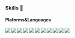 ### Skills 💪
#### Plaforms&Languages

<!--
**mok010/mok010** is a ✨ _special_ ✨ repository because its `README.md` (this file) appears on your GitHub profile.

Here are some ideas to get you started:

- 🔭 I’m currently working on ...
- 🌱 I’m currently learning ...
- 👯 I’m looking to collaborate on ...
- 🤔 I’m looking for help with ...
- 💬 Ask me about ...
- 📫 How to reach me: ...
- 😄 Pronouns: ...
- ⚡ Fun fact: ...
-->

<img src="https://img.shields.io/badge/Android-3DDC84?style=flat-square&logo=Android&logoColor=white" align='left'/>
<img src="https://img.shields.io/badge/42-000000?style=flat-square&logo=42&logoColor=white align='left'">
<img src="https://img.shields.io/badge/python-3776AB?style=flat-square&logo=python&logoColor=white" align='left'>
<img src="https://img.shields.io/badge/c-A8B9CC?style=flat-square&logo=c&logoColor=white" align='left'>
<img src="https://img.shields.io/badge/JavaScript-F7DF1E?style=flat-square&logo=JavaScript&logoColor=white" align='left'>
<img src="https://img.shields.io/badge/HTML5-E34F26?style=flat-square&logo=HTML5&logoColor=white" align='left'>
<img src="https://img.shields.io/badge/VirtualBox-183A61?style=flat-square&logo=VirtualBox&logoColor=white" align='left'>
<img src="https://img.shields.io/badge/NumPy-013243?style=flat-square&logo=NumPy&logoColor=white" align='left'>
<img src="https://img.shields.io/badge/Unity-000000?style=flat-square&logo=Unity&logoColor=white" align='left'>
<img src="https://img.shields.io/badge/Java-384485?style=flat-square&logo=Java&logoColor=white" align='left'>
<img src="https://img.shields.io/badge/Git-A38F59?style=flat-square&logo=Git&logoColor=white" align='left'>
